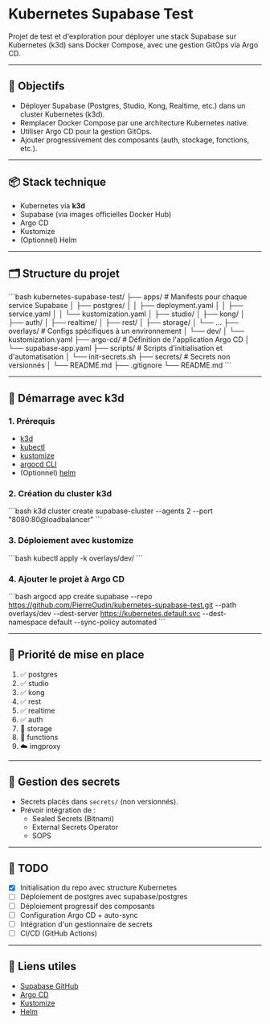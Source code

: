 # Kubernetes Supabase Test

Projet de test et d'exploration pour déployer une stack Supabase sur Kubernetes (k3d) sans Docker Compose, avec une gestion GitOps via Argo CD.

---

## 🎯 Objectifs

- Déployer Supabase (Postgres, Studio, Kong, Realtime, etc.) dans un cluster Kubernetes (k3d).
- Remplacer Docker Compose par une architecture Kubernetes native.
- Utiliser Argo CD pour la gestion GitOps.
- Ajouter progressivement des composants (auth, stockage, fonctions, etc.).

---

## 📦 Stack technique

- Kubernetes via **k3d**
- Supabase (via images officielles Docker Hub)
- Argo CD
- Kustomize
- (Optionnel) Helm

---

## 🗂️ Structure du projet

\`\`\`bash
kubernetes-supabase-test/
├── apps/                   # Manifests pour chaque service Supabase
│   ├── postgres/
│   │   ├── deployment.yaml
│   │   ├── service.yaml
│   │   └── kustomization.yaml
│   ├── studio/
│   ├── kong/
│   ├── auth/
│   ├── realtime/
│   ├── rest/
│   ├── storage/
│   └── ...
├── overlays/               # Configs spécifiques à un environnement
│   └── dev/
│       └── kustomization.yaml
├── argo-cd/                # Définition de l'application Argo CD
│   └── supabase-app.yaml
├── scripts/                # Scripts d'initialisation et d'automatisation
│   └── init-secrets.sh
├── secrets/                # Secrets non versionnés
│   └── README.md
├── .gitignore
└── README.md
\`\`\`

---

## 🚀 Démarrage avec k3d

### 1. Prérequis

- [k3d](https://k3d.io/)
- [kubectl](https://kubernetes.io/docs/tasks/tools/)
- [kustomize](https://kubectl.docs.kubernetes.io/)
- [argocd CLI](https://argo-cd.readthedocs.io/en/stable/getting_started/)
- (Optionnel) [helm](https://helm.sh/)

### 2. Création du cluster k3d

\`\`\`bash
k3d cluster create supabase-cluster --agents 2 --port "8080:80@loadbalancer"
\`\`\`

### 3. Déploiement avec kustomize

\`\`\`bash
kubectl apply -k overlays/dev/
\`\`\`

### 4. Ajouter le projet à Argo CD

\`\`\`bash
argocd app create supabase   --repo https://github.com/PierreOudin/kubernetes-supabase-test.git   --path overlays/dev   --dest-server https://kubernetes.default.svc   --dest-namespace default   --sync-policy automated
\`\`\`

---

## 🧪 Priorité de mise en place

1. ✅ postgres
2. ✅ studio
3. ✅ kong
4. ✅ rest
5. ✅ realtime
6. ✅ auth
7. 📁 storage
8. 🧪 functions
9. ☁️ imgproxy

---

## 🔐 Gestion des secrets

- Secrets placés dans `secrets/` (non versionnés).
- Prévoir intégration de :
  - Sealed Secrets (Bitnami)
  - External Secrets Operator
  - SOPS

---

## 📌 TODO

- [x] Initialisation du repo avec structure Kubernetes
- [ ] Déploiement de postgres avec supabase/postgres
- [ ] Déploiement progressif des composants
- [ ] Configuration Argo CD + auto-sync
- [ ] Intégration d'un gestionnaire de secrets
- [ ] CI/CD (GitHub Actions)

---

## 🔗 Liens utiles

- [Supabase GitHub](https://github.com/supabase/supabase)
- [Argo CD](https://argo-cd.readthedocs.io/)
- [Kustomize](https://kubectl.docs.kubernetes.io/)
- [Helm](https://helm.sh/)
